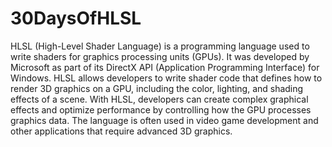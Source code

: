 # 30DaysOfHLSL

HLSL (High-Level Shader Language) is a programming language used to write shaders for graphics processing units (GPUs). It was developed by Microsoft as part of its DirectX API (Application Programming Interface) for Windows. HLSL allows developers to write shader code that defines how to render 3D graphics on a GPU, including the color, lighting, and shading effects of a scene. With HLSL, developers can create complex graphical effects and optimize performance by controlling how the GPU processes graphics data. The language is often used in video game development and other applications that require advanced 3D graphics.
